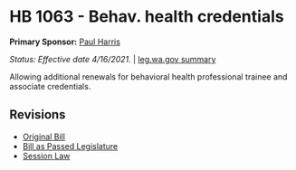 # HB 1063 - Behav. health credentials
**Primary Sponsor:** [Paul Harris](/person/leg/paul.harris.md)

*Status: Effective date 4/16/2021.* | [leg.wa.gov summary](https://app.leg.wa.gov/billsummary?BillNumber=1063&Year=2021)

Allowing additional renewals for behavioral health professional trainee and associate credentials.

## Revisions
* [Original Bill](1/)
* [Bill as Passed Legislature](1/)
* [Session Law](1/)
